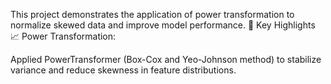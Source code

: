 This project demonstrates the application of power transformation to normalize skewed data and improve model performance.
🧠 Key Highlights
📈 Power Transformation:

Applied PowerTransformer (Box-Cox and Yeo-Johnson method) to stabilize variance and reduce skewness in feature distributions.
